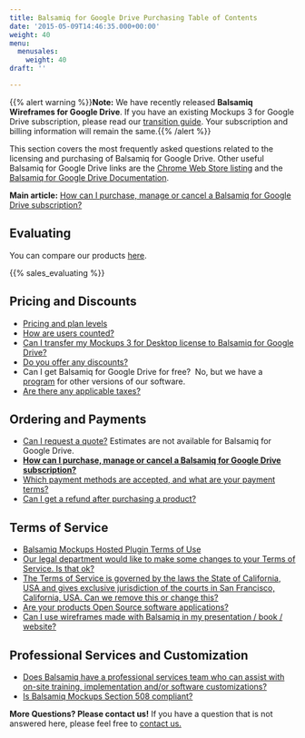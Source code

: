 ```yaml
---
title: Balsamiq for Google Drive Purchasing Table of Contents
date: '2015-05-09T14:46:35.000+00:00'
weight: 40
menu:
  menusales:
    weight: 40
draft: ''

---
```


{{% alert warning %}}**Note:** We have recently released **Balsamiq Wireframes for Google Drive**. If you have an existing Mockups 3 for Google Drive subscription, please read our [transition guide](http://docs.balsamiq.com/google-drive/wireframes/transition/). Your subscription and billing information will remain the same.{{% /alert %}}

This section covers the most frequently asked questions related to the licensing and purchasing of Balsamiq for Google Drive. Other useful Balsamiq for Google Drive links are the [Chrome Web Store listing](https://chrome.google.com/webstore/detail/balsamiq-wireframes-free/imbfadckkgblfbkinjejdeobpfbcopgb) and the [Balsamiq for Google Drive Documentation](https://docs.balsamiq.com/google-drive/).

**Main article:** [How can I purchase, manage or cancel a Balsamiq for Google Drive subscription?](/sales/gdrivesubscription/)

## Evaluating

You can compare our products <a href="https://balsamiq.com/products/compare/">here</a>.

{{% sales_evaluating %}}

## Pricing and Discounts

*   [Pricing and plan levels](https://balsamiq.com/buy/#gd)
*   [How are users counted?](/sales/userscounted/)
*   [Can I transfer my Mockups 3 for Desktop license to Balsamiq for Google Drive?](/sales/desktoptogdrive/)
*   [Do you offer any discounts?](/sales/discounts/)
*   Can I get Balsamiq for Google Drive for free?  No, but we have a [program](https://balsamiq.com/free) for other versions of our software.
*   [Are there any applicable taxes?](/sales/taxes/)

## Ordering and Payments

*   [Can I request a quote?](/sales/quote/) Estimates are not available for Balsamiq for Google Drive.
*   **[How can I purchase, manage or cancel a Balsamiq for Google Drive subscription?](/sales/gdrivesubscription/)**
*   [Which payment methods are accepted, and what are your payment terms?](/sales/paymentmethods/#subscriptions)
*   [Can I get a refund after purchasing a product?](/sales/refunds/)

## Terms of Service

*   [Balsamiq Mockups Hosted Plugin Terms of Use](/sales/hostedpluginstos/)
*   [Our legal department would like to make some changes to your Terms of Service. Is that ok?](/sales/customeula/)
*   [The Terms of Service is governed by the laws the State of California, USA and gives exclusive jurisdiction of the courts in San Francisco, California, USA. Can we remove this or change this?](/sales/jurisdiction/)
*   [Are your products Open Source software applications?](/sales/opensource/)
*   [Can I use wireframes made with Balsamiq in my presentation / book / website?](/sales/ipownership/)

## Professional Services and Customization

*   [Does Balsamiq have a professional services team who can assist with on-site training, implementation and/or software customizations?](/sales/training/)
*   [Is Balsamiq Mockups Section 508 compliant?](/sales/508/)

​**More Questions? Please contact us!** If you have a question that is not answered here, please feel free to [contact us.](mailto:sales@balsamiq.com?subject=I%20have%20questions%20about%20purchasing%20Balsamiq%20for%20Google%20Drive)
